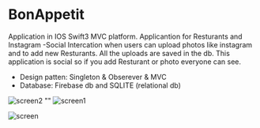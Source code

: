 # BonAppetit


Application in IOS Swift3 MVC platform.
Applicantion for Resturants and  Instagram -Social Intercation when users can upload photos like instagram and to add new Resturants.
All the uploads are saved in the db.
This application is social so if you add Resturant or photo everyone can see.

* Design patten: Singleton & Obserever & MVC
* Database: Firebase db and SQLITE (relational db)

![screen2](http://imageshack.com/a/img923/1538/GKoC1D.png) "" ![screen1](http://imageshack.com/a/img924/993/z7cO9f.png)

![screen](http://imageshack.com/a/img924/1294/HwY0Om.png)


